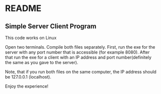 # README
## Simple Server Client Program

This code works on Linux

Open two terminals. Compile both files separately.
First, run the exe for the server with any port number that is accessible (for example 8080).
After that run the exe for a client with an IP address and port number(definitely the same as you gave to the server).

Note, that if you run both files on the same computer, the IP address should be 127.0.0.1 (localhost).


Enjoy the experience! 

